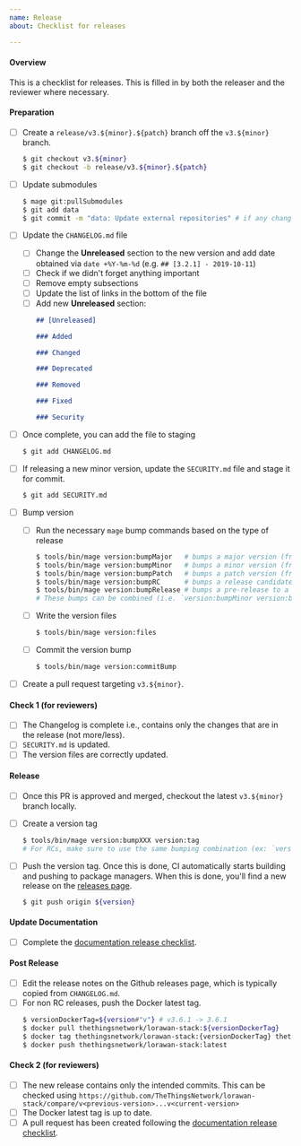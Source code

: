 ```yaml
---
name: Release
about: Checklist for releases

---
```


<!--
Please check items along as you follow the release process.
-->

#### Overview

This is a checklist for releases. This is filled in by both the releaser and the reviewer where necessary.

#### Preparation

- [ ] Create a `release/v3.${minor}.${patch}` branch off the `v3.${minor}` branch.
  ```bash
  $ git checkout v3.${minor}
  $ git checkout -b release/v3.${minor}.${patch}
  ```

- [ ] Update submodules
  ```bash
  $ mage git:pullSubmodules
  $ git add data
  $ git commit -m "data: Update external repositories" # if any changes.
  ```

- [ ] Update the `CHANGELOG.md` file
  - [ ] Change the **Unreleased** section to the new version and add date obtained via `date +%Y-%m-%d` (e.g. `## [3.2.1] - 2019-10-11`)
  - [ ] Check if we didn't forget anything important
  - [ ] Remove empty subsections
  - [ ] Update the list of links in the bottom of the file
  - [ ] Add new **Unreleased** section:
    ```md
    ## [Unreleased]

    ### Added

    ### Changed

    ### Deprecated

    ### Removed

    ### Fixed

    ### Security
    ```

- [ ] Once complete, you can add the file to staging
  ```bash
  $ git add CHANGELOG.md
  ```


- [ ] If releasing a new minor version, update the `SECURITY.md` file and stage it for commit.
  ```bash
  $ git add SECURITY.md
  ```

- [ ] Bump version
  - [ ] Run the necessary `mage` bump commands based on the type of release
    ```bash
    $ tools/bin/mage version:bumpMajor   # bumps a major version (from 3.4.5 -> 4.0.0).
    $ tools/bin/mage version:bumpMinor   # bumps a minor version (from 3.4.5 -> 3.5.0).
    $ tools/bin/mage version:bumpPatch   # bumps a patch version (from 3.4.5 -> 3.4.6).
    $ tools/bin/mage version:bumpRC      # bumps a release candidate version (from 3.4.5-rc1 -> 3.4.5-rc2).
    $ tools/bin/mage version:bumpRelease # bumps a pre-release to a release version (from 3.4.5-rc1 -> 3.4.5).
    # These bumps can be combined (i.e. `version:bumpMinor version:bumpRC` bumps 3.4.5 -> 3.5.0-rc1).
    ```

  - [ ] Write the version files
    ```bash
    $ tools/bin/mage version:files
    ```

  - [ ] Commit the version bump
    ```bash
    $ tools/bin/mage version:commitBump
    ```

- [ ] Create a pull request targeting `v3.${minor}`.

#### Check 1 (for reviewers)

- [ ] The Changelog is complete i.e., contains only the changes that are in the release (not more/less).
- [ ] `SECURITY.md` is updated.
- [ ] The version files are correctly updated.

#### Release

- [ ] Once this PR is approved and merged, checkout the latest `v3.${minor}` branch locally.
- [ ] Create a version tag
  ```bash
  $ tools/bin/mage version:bumpXXX version:tag
  # For RCs, make sure to use the same bumping combination (ex: `version:bumpXXX version:bumpYYY`) as used in the bump step above.
  ```

- [ ] Push the version tag. Once this is done, CI automatically starts building and pushing to package managers. When this is done, you'll find a new release on the [releases page](https://github.com/TheThingsNetwork/lorawan-stack/releases).
  ```bash
  $ git push origin ${version}
  ```

#### Update Documentation

- [ ] Complete the [documentation release checklist](https://github.com/TheThingsIndustries/lorawan-stack-docs/blob/master/.github/ISSUE_TEMPLATE/release.md).

#### Post Release

- [ ] Edit the release notes on the Github releases page, which is typically copied from `CHANGELOG.md`.
- [ ] For non RC releases, push the Docker latest tag.
    ```bash
    $ versionDockerTag=${version#"v"} # v3.6.1 -> 3.6.1
    $ docker pull thethingsnetwork/lorawan-stack:${versionDockerTag}
    $ docker tag thethingsnetwork/lorawan-stack:{versionDockerTag} thethingsnetwork/lorawan-stack:latest
    $ docker push thethingsnetwork/lorawan-stack:latest
    ```

#### Check 2 (for reviewers)

- [ ] The new release contains only the intended commits. This can be checked using `https://github.com/TheThingsNetwork/lorawan-stack/compare/v<previous-version>...v<current-version>`
- [ ] The Docker latest tag is up to date.
- [ ] A pull request has been created following the [documentation release checklist](https://github.com/TheThingsIndustries/lorawan-stack-docs/blob/master/.github/ISSUE_TEMPLATE/release.md).
